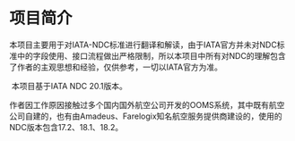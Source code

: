 # 项目简介

​		本项目主要用于对IATA-NDC标准进行翻译和解读，由于IATA官方并未对NDC标准中的字段使用、接口流程做出严格限制，所以本项目中所有对NDC的理解包含了作者的主观思想和经验，仅供参考，一切以IATA官方为准。

​		本项目基于IATA NDC 20.1版本。

​		作者因工作原因接触过多个国内国外航空公司开发的OOMS系统，其中既有航空公司自建的，也有由Amadeus、Farelogix知名航空服务提供商建设的，使用的NDC版本包含17.2、18.1、18.2。